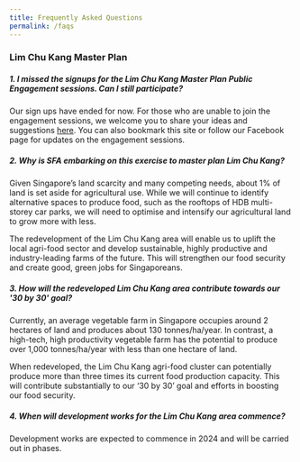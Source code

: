 ```yaml
---
title: Frequently Asked Questions
permalink: /faqs
---
```

### Lim Chu Kang Master Plan
##### 1. I missed the signups for the Lim Chu Kang Master Plan Public Engagement sessions. Can I still participate?

Our sign ups have ended for now. For those who are unable to join the engagement sessions, we welcome you to share your ideas and suggestions [here](https://form.gov.sg/#!/60829e0cc3ed7d0011ad49db). You can also bookmark this site or follow our Facebook page for updates on the engagement sessions.

##### 2. Why is SFA embarking on this exercise to master plan Lim Chu Kang?
Given Singapore’s land scarcity and many competing needs, about 1% of land is set aside for agricultural use. While we will continue to identify alternative spaces to produce food, such as the rooftops of HDB multi-storey car parks, we will need to optimise and intensify our agricultural land to grow more with less. 

The redevelopment of the Lim Chu Kang area will enable us to uplift the local agri-food sector and develop sustainable, highly productive and industry-leading farms of the future. This will strengthen our food security and create good, green jobs for Singaporeans. 

##### 3. How will the redeveloped Lim Chu Kang area contribute towards our '30 by 30' goal? 

Currently, an average vegetable farm in Singapore occupies around 2 hectares of land and produces about 130 tonnes/ha/year. In contrast, a high-tech, high productivity vegetable farm has the potential to produce over 1,000 tonnes/ha/year with less than one hectare of land. 

When redeveloped, the Lim Chu Kang agri-food cluster can potentially produce more than three times its current food production capacity. This will contribute substantially to our ‘30 by 30’ goal and efforts in boosting our food security.

##### 4. When will development works for the Lim Chu Kang area commence?

Development works are expected to commence in 2024 and will be carried out in phases.